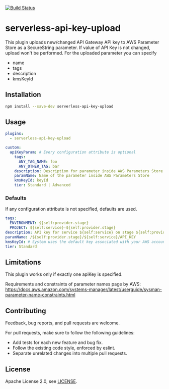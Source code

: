 [![Build Status](https://codebuild.eu-central-1.amazonaws.com/badges?uuid=eyJlbmNyeXB0ZWREYXRhIjoiaTRKN3cyT3p5OEl4K0lqUHhVY2NrRlh2cElCVTkrWEIwTHZ1bi9lN3FXcTQyeUFldWl6ZnFDZ3hjUUdTMnVwc285engvRzE2eWRwV2lmaVhnSkloSEpNPSIsIml2UGFyYW1ldGVyU3BlYyI6InlkVUVrL2plSVFvZ1ZyMUoiLCJtYXRlcmlhbFNldFNlcmlhbCI6MX0%3D&branch=master)](https://eu-central-1.console.aws.amazon.com/codesuite/codebuild/projects/serverless-api-key-upload-build)
# serverless-api-key-upload

This plugin uploads new/changed API Gateway API key to AWS Parameter Store as a SecureString parameter. 
If value of API Key is not changed, upload won't be performed.
For the uploaded parameter you can specify
- name
- tags
- description
- kmsKeyId

## Installation
```bash
npm install --save-dev serverless-api-key-upload
```

## Usage
```yaml
plugins:
  - serverless-api-key-upload

custom:
  apiKeyParam: # Every configuration attribute is optional
    tags:
      ANY_TAG_NAME: foo
      ANY_OTHER_TAG: bar
    description: Description for parameter inside AWS Parameters Store
    paramName: Name of the parameter inside AWS Parameters Store
    kmsKeyId: keyId
    tier: Standard | Advanced
```

### Defaults
If any configuration attribute is not specified, defaults are used.

```yaml
tags:
  ENVIRONMENT: ${self:provider.stage}
  PROJECT: ${self:service}-${self:provider.stage}
description: API key for service ${self:service} on stage ${self:provider.stage}
paramName: /${self:provider.stage}/${self:service}/API_KEY
kmsKeyId: # System uses the default key associated with your AWS account.
tier: Standard
```

## Limitations
This plugin works only if exactly one apiKey is specified.

Requirements and constraints of parameter names page by AWS: https://docs.aws.amazon.com/systems-manager/latest/userguide/sysman-parameter-name-constraints.html

## Contributing
Feedback, bug reports, and pull requests are welcome.

For pull requests, make sure to follow the following guidelines:
* Add tests for each new feature and bug fix.
* Follow the existing code style, enforced by eslint.
* Separate unrelated changes into multiple pull requests.

## License
Apache License 2.0, see [LICENSE](LICENSE.md).
